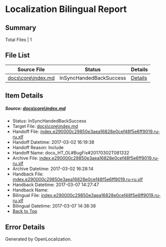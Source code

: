 # <a name='report-top'></a> Localization Bilingual Report

## Summary
 Total Files | 1

## File List
 Source File | Status | Details 
 ----------- | ------ | ------- 
 [docs\core\index.md](https://github.com/dotnet/docs/blob/90fe68f7f3c4b46502b5d3770b1a2d57c6af748a/docs/core/index.md) | InSyncHandedBackSuccess | [Details](#26210b19de4f7bf70c085735771b0175945f38d445)

## Item Details
##### <a name='26210b19de4f7bf70c085735771b0175945f38d445'></a> Source: [docs\core\index.md](https://github.com/dotnet/docs/blob/90fe68f7f3c4b46502b5d3770b1a2d57c6af748a/docs/core/index.md)
* Status: InSyncHandedBackSuccess
* Target File: [docs\core\index.md](https://github.com/dotnet/docs.ru-ru/blob/46d06a0bdbc4606ea79260739dccf7a794f1029d/docs/core/index.md)
* Handoff File: [index.e290000c29850e3aea16828e0cef48f5e6ff9019.ru-ru.xlf](https://github.com/dotnet/docs.handoff/blob/bac5ff592bd3f2898fee380ebb01510e7cf338ea/ol-handoff/dotnet/docs.ru-ru/master/dotnet-core/index.e290000c29850e3aea16828e0cef48f5e6ff9019.ru-ru.xlf)
* Handoff Datetime: 2017-03-02 16:19:38
* Handoff Reason: Include
* Handoff Name: docs_HT_OL#BugFix#20170302T081332
* Archive File: [index.e290000c29850e3aea16828e0cef48f5e6ff9019.ru-ru.xlf](https://github.com/dotnet/docs.handoff/blob/568ac9677dbe28ea8980fb2b83ba2014bea68341/ol-archive/dotnet/docs.ru-ru/master/dotnet-core/index.e290000c29850e3aea16828e0cef48f5e6ff9019.ru-ru.xlf)
* Archive Datetime: 2017-03-02 16:28:14
* Handback File: [index.e290000c29850e3aea16828e0cef48f5e6ff9019.ru-ru.xlf](https://github.com/dotnet/docs.handback/blob/5480b1b8733b870623fcde6745b44fb65a406cfe/ol-handback/dotnet/docs.ru-ru/master/dotnet-core/index.e290000c29850e3aea16828e0cef48f5e6ff9019.ru-ru.xlf)
* Handback Datetime: 2017-03-07 14:27:47
* Handback Name: 
* Bilingual File: [index.e290000c29850e3aea16828e0cef48f5e6ff9019.ru-ru.xlf](https://github.com/dotnet/docs.handback/blob/5480b1b8733b870623fcde6745b44fb65a406cfe/ol-handback/dotnet/docs.ru-ru/master/dotnet-core/index.e290000c29850e3aea16828e0cef48f5e6ff9019.ru-ru.xlf)
* Bilingual Datetime: 2017-03-07 14:38:38
* [Back to Top](#report-top)


## Error Details

Generated by OpenLocalization.
